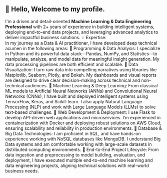 <h2>👋 Hello, Welcome to my profile. </h2>
I'm a driven and detail-oriented <b>Machine Learning & Data Engineering Professional</b> with 2+ years of experience in building intelligent systems, deploying end-to-end data projects, and leveraging advanced analytics to deliver impactful business solutions.
💡 Expertise:<br>
In my journey as a Data & AI practitioner, I have developed deep technical acumen in the following areas:
🔹 Programming & Data Analysis: I specialize in Python and its powerful data stack—Pandas, NumPy, and Statistics—to manipulate, analyze, and model data for meaningful insight generation. My data processing pipelines are both efficient and scalable.
🔹 Data Visualization: I turn raw data into compelling narratives using libraries like Matplotlib, Seaborn, Plotly, and Bokeh. My dashboards and visual reports are designed to drive clear decision-making across technical and non-technical audiences.
🔹 Machine Learning & Deep Learning: From classical ML models to Artificial Neural Networks (ANNs) and Convolutional Neural Networks (CNNs), I have built and deployed intelligent systems using TensorFlow, Keras, and Scikit-learn. I also apply Natural Language Processing (NLP) and work with Large Language Models (LLMs) to solve text-based challenges.
🔹 Web Development & Deployment: I use Flask to develop API-driven web applications and microservices. I’m experienced in containerization with Docker and deploying robust solutions on AWS Cloud, ensuring scalability and reliability in production environments.
🔹 Database & Big Data Technologies: I am proficient in SQL, and have hands-on experience working with NoSQL databases like MongoDB. I understand Big Data systems and am comfortable working with large-scale datasets in distributed computing environments.
🔹 End-to-End Project Lifecycle: From data ingestion and preprocessing to model building, evaluation, and deployment, I have executed multiple end-to-end machine learning and data engineering projects, aligning technical solutions with real-world business needs.
<!--
**bhaveshmina23/bhaveshmina23** is a ✨ _special_ ✨ repository because its `README.md` (this file) appears on your GitHub profile.

Here are some ideas to get you started:

- 🔭 I’m currently working on ...
- 🌱 I’m currently learning ...
- 👯 I’m looking to collaborate on ...
- 🤔 I’m looking for help with ...
- 💬 Ask me about ...
- 📫 How to reach me: ...
- 😄 Pronouns: ...
- ⚡ Fun fact: ...
-->
